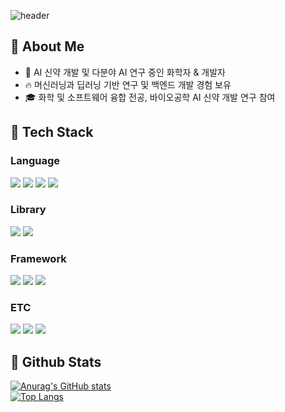 <div>

<!-- Header -->
![header](https://capsule-render.vercel.app/api?type=waving&color=0:a8edea,50:31c6be,100:a0f1b8&height=300&section=header&text=ChemoDEV.ai&fontSize=50&fontAlignY=35&fontColor=ffffff&desc=💡%20Coding%20in%20the%20language%20of%20science%2C%20imagining%20with%20AI&descAlignY=70&descAlign=50)

</div>

<div>

## 👀 About Me
- :raising_hand: AI 신약 개발 및 다분야 AI 연구 중인 화학자 & 개발자
- :fire: 머신러닝과 딥러닝 기반 연구 및 백엔드 개발 경험 보유
- :mortar_board: 화학 및 소프트웨어 융합 전공, 바이오공학 AI 신약 개발 연구 참여

## 🧱 Tech Stack

### Language
<img src="https://img.shields.io/badge/Python-3776AB?style=flat-square&logo=Python&logoColor=white" />
<img src="https://img.shields.io/badge/JavaScript-F7DF1E?style=flat-square&logo=JavaScript&logoColor=white" />
<img src="https://img.shields.io/badge/HTML5-E34F26?style=flat-square&logo=HTML5&logoColor=white" />
<img src="https://img.shields.io/badge/CSS3-1572B6?style=flat-square&logo=CSS3&logoColor=white" />

### Library
<img src="https://img.shields.io/badge/PyTorch-EE4C2C?style=flat-square&logo=PyTorch&logoColor=white" />
<img src="https://img.shields.io/badge/Selenium-43B02A?style=flat-square&logo=Selenium&logoColor=white" />

### Framework
<img src="https://img.shields.io/badge/Flask-000000?style=flat-square&logo=Flask&logoColor=white" />
<img src="https://img.shields.io/badge/Django-092E20?style=flat-square&logo=Django&logoColor=white" />
<img src="https://img.shields.io/badge/React-61DAFB?style=flat-square&logo=React&logoColor=white" />

### ETC
<img src="https://img.shields.io/badge/Amazon AWS-232F3E?style=flat-square&logo=Amazon AWS&logoColor=white" />
<img src="https://img.shields.io/badge/Slack-4A154B?style=flat-square&logo=Slack&logoColor=white" />
<img src="https://img.shields.io/badge/MySQL-4479A1?style=flat-square&logo=MySQL&logoColor=white" />

<br/>

## 🤔 Github Stats

[![Anurag's GitHub stats](https://github-readme-stats.vercel.app/api?username=본인아이디&show_icons=true&theme=radical)](https://github.com/본인아이디)
<br/>
[![Top Langs](https://github-readme-stats.vercel.app/api/top-langs/?username=본인아이디&layout=compact&theme=radical)](https://github.com/본인아이디)

</div>
